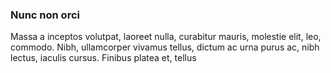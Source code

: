 ### Nunc non orci

Massa a inceptos volutpat, laoreet nulla, curabitur mauris, molestie elit, leo, commodo. Nibh, ullamcorper vivamus tellus, dictum ac urna purus ac, nibh lectus, iaculis cursus. Finibus platea et, tellus


